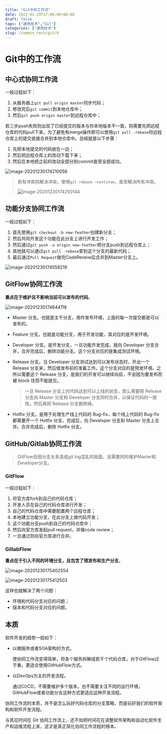 ```yaml
---
title: "Git中的工作流"
date: 2022-01-29T17:00:06+08:00
draft: false
tags: ["通用技术","Git"]
categories: ["通用技术"]
slug: /common_tech/git/0
---
```


# Git中的工作流

## 中心式协同工作流

一般过程如下：

1. 从服务器上`git pull origin master`同步代码；
2. 修改完后`git commit`到本地仓库中；
3. 然后`git push origin master`到远程仓库中；

若三步push失败则出现了已经提交的版本与你本地版本不一致，则需要先把远程仓库的代码pull下来，为了避免有merge操作即可以使用`git pull -rebase`将远程仓库上的提交直接合并到本地仓库中。总结就是以下步骤：

1. 先把本地提交的代码放在一边；
2. 然后把远程仓库上的改动下载下来；
3. 然后在本地把之前的改动全部分别commit直至全部成功。

![image-20201230174210056](https://img.zhengyua.cn/img/20201230174217.png)



> 若有冲突则解决冲突，使用`git rebase –continue`，直至解决所有冲突。
>
> ![image-20201230174250144](https://img.zhengyua.cn/img/20201230174250.png)

## 功能分支协同工作流

一般过程如下：

1. 首先使用`git checkout -b new-feather`创建新分支；
2. 然后共同开发这个功能在此分支上进行开发工作；
3. 然后通过`git push -u origin new-feather`把分支push到远程仓库上；
4. 其他就可以通过`git pull -rebase`拿到这个分支的最新代码；
5. 最后通过`Pull Request`做完CodeReveiw后合并到Master分支上。

![image-20201230174558219](https://img.zhengyua.cn/img/20201230174558.png)

## GitFlow协同工作流

**重点在于维护且不影响当前可以发布的代码**。

![image-20201230174644118](https://img.zhengyua.cn/img/20201230174644.png)

- Master 分支。也就是主干分支，用作发布环境，上面的每一次提交都是可以发布的。

- Feature 分支。也就是功能分支，用于开发功能，其对应的是开发环境。

- Developer 分支。是开发分支，一旦功能开发完成，就向 Developer 分支合并，合并完成后，删除功能分支。这个分支对应的是集成测试环境。

- Release 分支。当 Developer 分支测试达到可以发布状态时，开出一个 Release 分支来，然后做发布前的准备工作。这个分支对应的是预发环境。之所以需要这个 Release 分支，是我们的开发可以继续向前，不会因为要发布而被 block 住而不能提交。

  > 一旦 Release 分支上的代码达到可以上线的状态，那么需要把 Release 分支向 Master 分支和 Developer 分支同时合并，以保证代码的一致性。然后再把 Release 分支删除掉。

- Hotfix 分支。是用于处理生产线上代码的 Bug-fix，每个线上代码的 Bug-fix 都需要开一个 Hotfix 分支，完成后，向 Developer 分支和 Master 分支上合并。合并完成后，删除 Hotfix 分支。

## GitHub/Gitlab协同工作流

> GitFlow会因分支太多造成git log混乱的局面，且需要同时维护Master和Developer分支。

### GitFlow

一般过程如下：

1. 将官方库fork到自己的代码仓库；
2. 开发人员在自己的代码仓库进行开发；
3. 自己的代码仓库中需要配置两个远程仓库；
4. 本地建立功能分支，在此分支上做代码开发；
5. 这个功能分支push到自己的代码仓库中；
6. 然后向官方库发起pull request，并做code review；
7. 一旦通过则向官方库进行合并。

### GillabFlow

**重点在于引入不同的环境分支，且包含了预发布和生产分支**。

![image-20201230175402554](https://img.zhengyua.cn/img/20201230175402.png)

![image-20201230175412503](https://img.zhengyua.cn/img/20201230175412.png)

这样也就解决了两个问题：

- 环境和代码分支对应的问题；
- 版本和代码分支对应的问题。

## 本质

软件开发的趋势一般如下：

- 以微服务或者SOA架构的方式。

  使协同工作流变得简单，将各个服务拆解成若干个代码仓库，对于GitFlow过于重，更适合使用GitHubFlow方式。

- 以DevOps为主的开发流程。

  通过CI/CD，不需要维护多个版本，也不需要关注不同的运行环境，GitHubFlow或者功能分支这种方式更适应这种开发流程。

协同工作流的本质，并不是怎么玩好代码仓库的分支策略，而是玩好我们的软件架构和软件开发流程。

与其花时间在 Git 协同工作流上，还不如把时间花在调整软件架构和自动化软件生产和运维流程上来，这才是真正简化协同工作流程的根本。